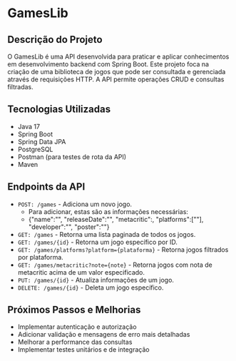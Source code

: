 # GamesLib
## Descrição do Projeto
O GamesLib é uma API desenvolvida para praticar e aplicar conhecimentos em desenvolvimento backend com Spring Boot. Este projeto foca na criação de uma biblioteca de jogos que pode ser consultada e gerenciada através de requisições HTTP. A API permite operações CRUD e consultas filtradas.

## Tecnologias Utilizadas
- Java 17
- Spring Boot
- Spring Data JPA
- PostgreSQL
- Postman (para testes de rota da API)
- Maven

## Endpoints da API
- `POST: /games` - Adiciona um novo jogo.
  - Para adicionar, estas são as informações necessárias:
  - {"name":"",
    "releaseDate":"",
    "metacritic":,
    "platforms":[""],
    "developer":"",
    "poster":""}
- `GET: /games` - Retorna uma lista paginada de todos os jogos.
- `GET: /games/{id}` - Retorna um jogo específico por ID.
- `GET: /games/platforms?platform={plataforma}` - Retorna jogos filtrados por plataforma.
- `GET: /games/metacritic?note={note}` - Retorna jogos com nota de metacritic acima de um valor especificado.
- `PUT: /games/{id}` - Atualiza informações de um jogo.
- `DELETE: /games/{id}` - Deleta um jogo específico.

## Próximos Passos e Melhorias
- Implementar autenticação e autorização
- Adicionar validação e mensagens de erro mais detalhadas
- Melhorar a performance das consultas
- Implementar testes unitários e de integração
